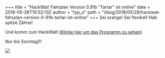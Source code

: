 +++
title = "HackWat! Fahrplan Version 0.91b \"Tartar\" ist online"
date = 2018-05-28T10:52:13Z
author = "typ_o"
path = "/blog/2018/05/28/hackwat-fahrplan-version-0-91b-tartar-ist-online"
+++
Sei orange\! Sei flexibel\! Hab spitze Zähne\!  
  
Und komm zum HackWat\! [(Klicke hier um das Programm zu
sehen)](https://flipdot.org/wiki/HackWat)  
  
Nur bis Sonntag\!\!\!  
  
![](https://flipdot.org/blog/uploads/monster_kl.serendipityThumb.JPG)
